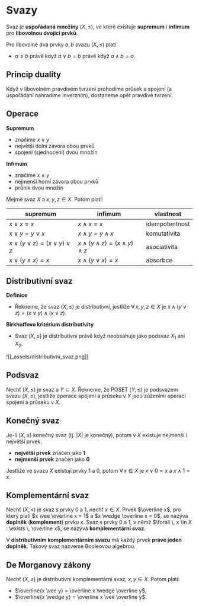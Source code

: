 # Svazy

Svaz je **uspořádaná množiny** $(X, \leq)$, ve které existuje **supremum** i **infimum** pro **libovolnou dvojici prvků**.

Pro libovolné dva prvky $a, b$ svazu $(X, \leq)$ platí
- $a \leq b$ právě když $a \vee b = b$ právě když $a \wedge b = a$.

## Princip duality

Když v libovolném pravdivém tvrzení prohodíme průsek a spojení (a uspořádání nahradíme inverzním), dostaneme opět pravdivé tvrzení.

## Operace

**Supremum**
- značíme $x \vee y$
- největší dolní závora obou prvků
- spojení (sjednocení) dvou množin

**Infimum**
- značíme $x \wedge y$
- nejmenší horní závora obou prvků
- průnik dvou množin

Mejmě svaz $X$ a $x, y, z \in X$. Potom platí:

| supremum                                | infimum                                         | vlastnost      |
| --------------------------------------- | ----------------------------------------------- | -------------- |
| $x \vee x = x$                          | $x \wedge x = x$                                | idempotentnost |
| $x \vee y = y \vee x$                   | $x \wedge y = y \wedge x$                       | komutativita   |
| $x \vee (y \vee z) = (x \vee y) \vee z$ | $x \wedge (y \wedge z) = (x \wedge y) \wedge z$ | asociativita   |
| $x \vee (y \wedge x) = x$               | $x \wedge (y \vee x) = x$                       | absorbce       | 

## Distributivní svaz

**Definice**
- Řekneme, že svaz $(X, \leq)$ je distributivní, jestliže $\forall \, x, y, z \in X$ je $x \wedge (y \vee z) = (x \vee y) \wedge (x \vee z)$.

**Birkhoffovo kritérium distributivity**
- Svaz $(X, \leq)$ je distributivní právě když neobsahuje jako podsvaz $X_{1}$ ani $X_{2}$.

![[_assets/distributivni_svaz.png]]

## Podsvaz

Nechť $(X, \leq)$ je svaz a $Y \subset X$. Řekneme, že POSET $(Y, \leq)$ je podsvazem svazu $(X, \leq)$, jestliže operace spojení a průseku v $Y$ jsou zúženími operací spojení a průseku v $X$.

## Konečný svaz

Je-li $(X, \leq)$ konečný svaz (tj. $|X|$ je konečný), potom v $X$ existuje nejmenší i největší prvek.
- **největší prvek** značen jako **1**
- **nejmenší prvek** značen jako **0**

Jestliže ve svazu $X$ existují prvky 1 a 0, potom $\forall \, x \in X$ je $x \vee 0 = x$ a $x \wedge 1 = x$.

## Komplementární svaz

Nechť $(X, \leq)$ je svaz s prvky 0 a 1, nechť $x \in X$. Prvek $\overline x$, pro který platí $x \vee \overline x = 1$ a $x \wedge \overline x = 0$, se nazývá **doplněk** (**komplement**) prvku $x$. Svaz s prvky 0 a 1, v němž $\forall \, x \in X : \exists \, \overline x$, se nazývá **komplementární svaz**.

V **distributivním komplementárním svazu** má každý prvek **práve jeden doplněk**. Takový svaz nazveme Booleovou algebrou.

## De Morganovy zákony

Nechť $(X, \leq)$ je distributivní komplementární svaz, $x, y \in X$. Potom platí:
- $\overline{x \vee y} = \overline x \wedge \overline y$,
- $\overline{x \wedge y} = \overline x \vee \overline y$.